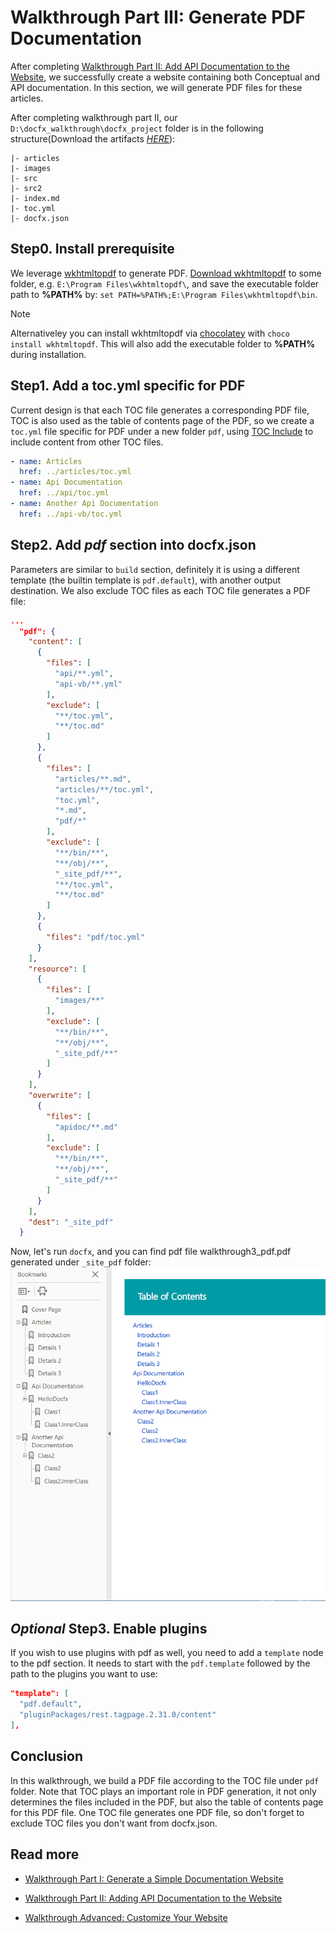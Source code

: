 Walkthrough Part III: Generate PDF Documentation
==========================

After completing [Walkthrough Part II: Add API Documentation to the Website](walkthrough_create_a_docfx_project_2.md), we successfully create a website containing both Conceptual and API documentation. In this section, we will generate PDF files for these articles.

After completing walkthrough part II, our `D:\docfx_walkthrough\docfx_project` folder is in the following structure(Download the artifacts [*HERE*](artifacts/walkthrough3.zip)):

```
|- articles
|- images
|- src
|- src2
|- index.md
|- toc.yml
|- docfx.json
```

Step0. Install prerequisite 
---------------------------
We leverage [wkhtmltopdf](https://wkhtmltopdf.org/) to generate PDF. [Download wkhtmltopdf](https://wkhtmltopdf.org/downloads.html) to some folder, e.g. `E:\Program Files\wkhtmltopdf\`, and save the executable folder path to **%PATH%** by: `set PATH=%PATH%;E:\Program Files\wkhtmltopdf\bin`.

> [!NOTE]
> Alternativeley you can install wkhtmltopdf via [chocolatey](https://chocolatey.org/) with `choco install wkhtmltopdf`. This will also add the executable folder to **%PATH%** during installation.

Step1. Add a toc.yml specific for PDF
---------------------------
Current design is that each TOC file generates a corresponding PDF file, TOC is also used as the table of contents page of the PDF, so we create a `toc.yml` file specific for PDF under a new folder `pdf`, using [TOC Include](http://dotnet.github.io/docfx/tutorial/intro_toc.html?q=toc%20inclu#link-to-another-toc-file) to include content from other TOC files.
```yml
- name: Articles
  href: ../articles/toc.yml
- name: Api Documentation
  href: ../api/toc.yml
- name: Another Api Documentation
  href: ../api-vb/toc.yml
```

Step2. Add *pdf* section into docfx.json
----------------------------------------------------
Parameters are similar to `build` section, definitely it is using a different template (the builtin template is `pdf.default`), with another output destination. We also exclude TOC files as each TOC file generates a PDF file:
```json
...
  "pdf": {
    "content": [
      {
        "files": [
          "api/**.yml",
          "api-vb/**.yml"
        ],
        "exclude": [
          "**/toc.yml",
          "**/toc.md"
        ]
      },
      {
        "files": [
          "articles/**.md",
          "articles/**/toc.yml",
          "toc.yml",
          "*.md",
          "pdf/*"
        ],
        "exclude": [
          "**/bin/**",
          "**/obj/**",
          "_site_pdf/**",
          "**/toc.yml",
          "**/toc.md"
        ]
      },
      {
        "files": "pdf/toc.yml"
      }
    ],
    "resource": [
      {
        "files": [
          "images/**"
        ],
        "exclude": [
          "**/bin/**",
          "**/obj/**",
          "_site_pdf/**"
        ]
      }
    ],
    "overwrite": [
      {
        "files": [
          "apidoc/**.md"
        ],
        "exclude": [
          "**/bin/**",
          "**/obj/**",
          "_site_pdf/**"
        ]
      }
    ],
    "dest": "_site_pdf"
  }
```

Now, let's run `docfx`, and you can find pdf file walkthrough3_pdf.pdf generated under `_site_pdf` folder:
![PDF Preview](images/walkthrough3.png)

*Optional* Step3. Enable plugins
----------------------------------------------------
If you wish to use plugins with pdf as well, you need to add a `template` node to the pdf section. It needs to start with the `pdf.template` followed by the path to the plugins you want to use:

```json
"template": [
  "pdf.default",
  "pluginPackages/rest.tagpage.2.31.0/content" 
],
```

Conclusion
---------
In this walkthrough, we build a PDF file according to the TOC file under `pdf` folder. Note that TOC plays an important role in PDF generation, it not only determines the files included in the PDF, but also the table of contents page for this PDF file. One TOC file generates one PDF file, so don't forget to exclude TOC files you don't want from docfx.json.

Read more
---------
* [Walkthrough Part I: Generate a Simple Documentation Website](walkthrough_create_a_docfx_project.md)

* [Walkthrough Part II: Adding API Documentation to the Website](walkthrough_create_a_docfx_project_2.md)

* [Walkthrough Advanced: Customize Your Website](advanced_walkthrough.md)
